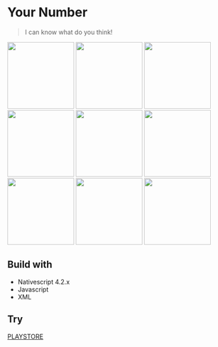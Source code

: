 # Your Number 
> I can know what do you think!


<img src="https://github.com/k4ng/your-number/blob/master/app/App_Resources/Android/drawable-xxxhdpi/icon.png" data-canonical-src="https://github.com/k4ng/your-number/blob/master/app/App_Resources/Android/drawable-xxxhdpi/icon.png" width="150" /> <img src="https://lh3.googleusercontent.com/H49AEWU9Zb2PnE4m24dFycKuV1ItvphxHTwDaOr5T6IolU2YtrIGbaRJ_Uug-0ADnA=w1869-h953-rw" data-canonical-src="https://lh3.googleusercontent.com/H49AEWU9Zb2PnE4m24dFycKuV1ItvphxHTwDaOr5T6IolU2YtrIGbaRJ_Uug-0ADnA=w1869-h953-rw" width="150" /> <img src="https://lh3.googleusercontent.com/YGgNftdd3am6pSFPP-WBwkVkfXSq3gFHONeav39GG8Rl4Aq_HU8FPTVJseUbi4whfmE=w1869-h953-rw" data-canonical-src="https://lh3.googleusercontent.com/YGgNftdd3am6pSFPP-WBwkVkfXSq3gFHONeav39GG8Rl4Aq_HU8FPTVJseUbi4whfmE=w1869-h953-rw" width="150" /> <img src="https://lh3.googleusercontent.com/2ongA1i7WFTXV6MzT8GKdqrv7eHCGku11ctrG68glyuYi7gIcgvGFnYKN0rnBaKQGWs=w1869-h953-rw" data-canonical-src="https://lh3.googleusercontent.com/2ongA1i7WFTXV6MzT8GKdqrv7eHCGku11ctrG68glyuYi7gIcgvGFnYKN0rnBaKQGWs=w1869-h953-rw" width="150" /> <img src="https://lh3.googleusercontent.com/d30s69wslA9e2qeEPhbvX3vTtmGSeVqpT8Ubm3Q2-9PFR5dZiqLu3aS9KCwLmtMF9Zk=w1869-h953-rw" data-canonical-src="https://lh3.googleusercontent.com/d30s69wslA9e2qeEPhbvX3vTtmGSeVqpT8Ubm3Q2-9PFR5dZiqLu3aS9KCwLmtMF9Zk=w1869-h953-rw" width="150" /> <img src="https://lh3.googleusercontent.com/HormyXrMMhb_8kluPmMp58l914caBpf0uBWC773sKMzbWHhKq7fpdB-PdknCx_W5kuY=w1869-h953-rw" data-canonical-src="https://lh3.googleusercontent.com/HormyXrMMhb_8kluPmMp58l914caBpf0uBWC773sKMzbWHhKq7fpdB-PdknCx_W5kuY=w1869-h953-rw" width="150" /> <img src="https://lh3.googleusercontent.com/8koesJ6QYazFpJahIqVwRfa21JuToA54Prehf5wOLwleBojYvwbQ4FFAJ63tqMn9Hw=w1869-h953-rw" data-canonical-src="https://lh3.googleusercontent.com/8koesJ6QYazFpJahIqVwRfa21JuToA54Prehf5wOLwleBojYvwbQ4FFAJ63tqMn9Hw=w1869-h953-rw" width="150" /> <img src="https://lh3.googleusercontent.com/8JfDkdHX8-u4rBRTNaV7M2D7Y2CIJjGE-anZSHs_DDW_kxWmDCx4LueC3zR05iN048Gg=w1869-h953-rw" data-canonical-src="https://lh3.googleusercontent.com/8JfDkdHX8-u4rBRTNaV7M2D7Y2CIJjGE-anZSHs_DDW_kxWmDCx4LueC3zR05iN048Gg=w1869-h953-rw" width="150" /> <img src="https://lh3.googleusercontent.com/jGlKdydeJqvKnNfw_YARNMgjGYLaH2BKk6n7gQ3efyLG8f62nRdk1ncVQaO2UATCDQ=w1869-h953-rw" data-canonical-src="https://lh3.googleusercontent.com/jGlKdydeJqvKnNfw_YARNMgjGYLaH2BKk6n7gQ3efyLG8f62nRdk1ncVQaO2UATCDQ=w1869-h953-rw" width="150" />

## Build with
- Nativescript 4.2.x
- Javascript
- XML

## Try
[PLAYSTORE](https://play.google.com/store/apps/details?id=com.kang.cahya.your.number) 
